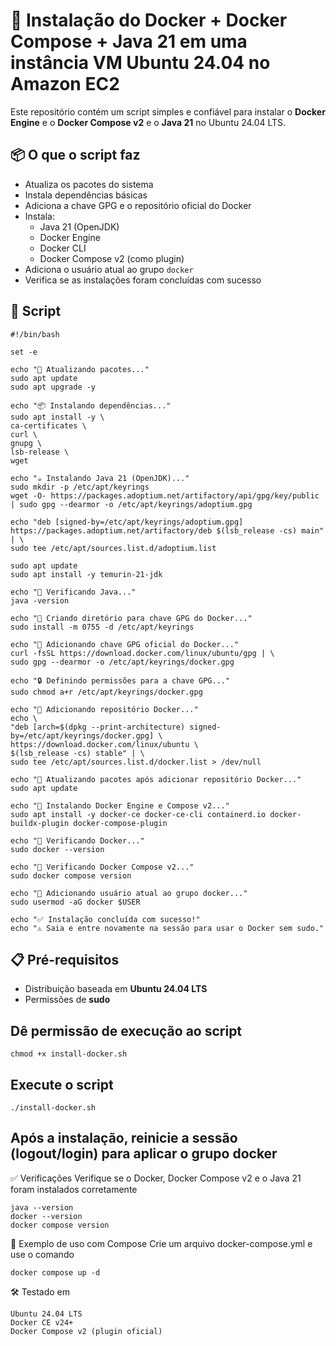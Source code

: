 # 🚀  Instalação do Docker + Docker Compose + Java 21 em uma instância VM Ubuntu 24.04 no Amazon EC2

Este repositório contém um script simples e confiável para instalar o **Docker Engine** e o **Docker Compose v2** e o **Java 21** no Ubuntu 24.04 LTS.

## 📦 O que o script faz

- Atualiza os pacotes do sistema
- Instala dependências básicas
- Adiciona a chave GPG e o repositório oficial do Docker
- Instala:
  - Java 21 (OpenJDK)
  - Docker Engine
  - Docker CLI
  - Docker Compose v2 (como plugin)
- Adiciona o usuário atual ao grupo `docker`
- Verifica se as instalações foram concluídas com sucesso

## 📁 Script

  ```
#!/bin/bash

set -e

echo "🔧 Atualizando pacotes..."
sudo apt update
sudo apt upgrade -y

echo "📦 Instalando dependências..."
sudo apt install -y \
  ca-certificates \
  curl \
  gnupg \
  lsb-release \
  wget

echo "☕ Instalando Java 21 (OpenJDK)..."
sudo mkdir -p /etc/apt/keyrings
wget -O- https://packages.adoptium.net/artifactory/api/gpg/key/public | sudo gpg --dearmor -o /etc/apt/keyrings/adoptium.gpg

echo "deb [signed-by=/etc/apt/keyrings/adoptium.gpg] https://packages.adoptium.net/artifactory/deb $(lsb_release -cs) main" | \
  sudo tee /etc/apt/sources.list.d/adoptium.list

sudo apt update
sudo apt install -y temurin-21-jdk

echo "🧪 Verificando Java..."
java -version

echo "📂 Criando diretório para chave GPG do Docker..."
sudo install -m 0755 -d /etc/apt/keyrings

echo "🔑 Adicionando chave GPG oficial do Docker..."
curl -fsSL https://download.docker.com/linux/ubuntu/gpg | \
  sudo gpg --dearmor -o /etc/apt/keyrings/docker.gpg

echo "🔒 Definindo permissões para a chave GPG..."
sudo chmod a+r /etc/apt/keyrings/docker.gpg

echo "📝 Adicionando repositório Docker..."
echo \
"deb [arch=$(dpkg --print-architecture) signed-by=/etc/apt/keyrings/docker.gpg] \
https://download.docker.com/linux/ubuntu \
$(lsb_release -cs) stable" | \
sudo tee /etc/apt/sources.list.d/docker.list > /dev/null

echo "🔄 Atualizando pacotes após adicionar repositório Docker..."
sudo apt update

echo "🐳 Instalando Docker Engine e Compose v2..."
sudo apt install -y docker-ce docker-ce-cli containerd.io docker-buildx-plugin docker-compose-plugin

echo "🧪 Verificando Docker..."
sudo docker --version

echo "🧪 Verificando Docker Compose v2..."
sudo docker compose version

echo "👤 Adicionando usuário atual ao grupo docker..."
sudo usermod -aG docker $USER

echo "✅ Instalação concluída com sucesso!"
echo "⚠️ Saia e entre novamente na sessão para usar o Docker sem sudo."

```

## 📋 Pré-requisitos

- Distribuição baseada em **Ubuntu 24.04 LTS**
- Permissões de **sudo**

## Dê permissão de execução ao script
```
chmod +x install-docker.sh
```

## Execute o script
```
./install-docker.sh
```

## Após a instalação, reinicie a sessão (logout/login) para aplicar o grupo docker

✅ Verificações
Verifique se o Docker, Docker Compose v2 e o Java 21 foram instalados corretamente
```
java --version
docker --version
docker compose version
```

🐳 Exemplo de uso com Compose
Crie um arquivo docker-compose.yml e use o comando
```
docker compose up -d
```

🛠️ Testado em
```
Ubuntu 24.04 LTS
Docker CE v24+
Docker Compose v2 (plugin oficial)
```

